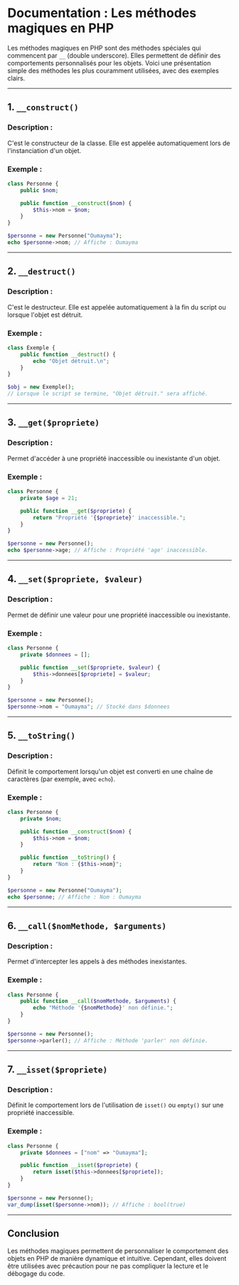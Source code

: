 # Documentation : Les méthodes magiques en PHP

Les méthodes magiques en PHP sont des méthodes spéciales qui commencent par `__` (double underscore). Elles permettent de définir des comportements personnalisés pour les objets. Voici une présentation simple des méthodes les plus couramment utilisées, avec des exemples clairs.

---

## 1. `__construct()`

### Description :
C'est le constructeur de la classe. Elle est appelée automatiquement lors de l'instanciation d'un objet.

### Exemple :
```php
class Personne {
    public $nom;

    public function __construct($nom) {
        $this->nom = $nom;
    }
}

$personne = new Personne("Oumayma");
echo $personne->nom; // Affiche : Oumayma
```

---

## 2. `__destruct()`

### Description :
C'est le destructeur. Elle est appelée automatiquement à la fin du script ou lorsque l'objet est détruit.

### Exemple :
```php
class Exemple {
    public function __destruct() {
        echo "Objet détruit.\n";
    }
}

$obj = new Exemple();
// Lorsque le script se termine, "Objet détruit." sera affiché.
```

---

## 3. `__get($propriete)`

### Description :
Permet d'accéder à une propriété inaccessible ou inexistante d'un objet.

### Exemple :
```php
class Personne {
    private $age = 21;

    public function __get($propriete) {
        return "Propriété '{$propriete}' inaccessible.";
    }
}

$personne = new Personne();
echo $personne->age; // Affiche : Propriété 'age' inaccessible.
```

---

## 4. `__set($propriete, $valeur)`

### Description :
Permet de définir une valeur pour une propriété inaccessible ou inexistante.

### Exemple :
```php
class Personne {
    private $donnees = [];

    public function __set($propriete, $valeur) {
        $this->donnees[$propriete] = $valeur;
    }
}

$personne = new Personne();
$personne->nom = "Oumayma"; // Stocké dans $donnees
```

---

## 5. `__toString()`

### Description :
Définit le comportement lorsqu'un objet est converti en une chaîne de caractères (par exemple, avec `echo`).

### Exemple :
```php
class Personne {
    private $nom;

    public function __construct($nom) {
        $this->nom = $nom;
    }

    public function __toString() {
        return "Nom : {$this->nom}";
    }
}

$personne = new Personne("Oumayma");
echo $personne; // Affiche : Nom : Oumayma
```

---

## 6. `__call($nomMethode, $arguments)`

### Description :
Permet d'intercepter les appels à des méthodes inexistantes.

### Exemple :
```php
class Personne {
    public function __call($nomMethode, $arguments) {
        echo "Méthode '{$nomMethode}' non définie.";
    }
}

$personne = new Personne();
$personne->parler(); // Affiche : Méthode 'parler' non définie.
```

---

## 7. `__isset($propriete)`

### Description :
Définit le comportement lors de l'utilisation de `isset()` ou `empty()` sur une propriété inaccessible.

### Exemple :
```php
class Personne {
    private $donnees = ["nom" => "Oumayma"];

    public function __isset($propriete) {
        return isset($this->donnees[$propriete]);
    }
}

$personne = new Personne();
var_dump(isset($personne->nom)); // Affiche : bool(true)
```

---

## Conclusion

Les méthodes magiques permettent de personnaliser le comportement des objets en PHP de manière dynamique et intuitive. Cependant, elles doivent être utilisées avec précaution pour ne pas compliquer la lecture et le débogage du code.
